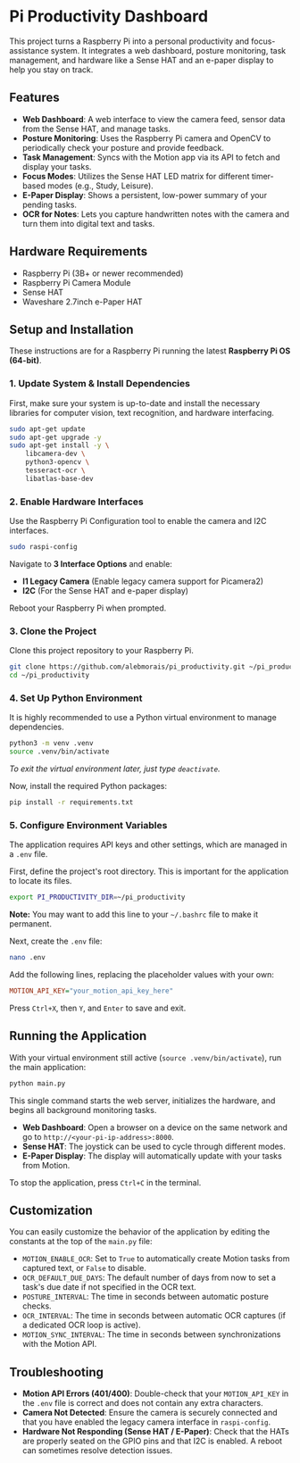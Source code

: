 # Pi Productivity Dashboard

This project turns a Raspberry Pi into a personal productivity and focus-assistance system. It integrates a web dashboard, posture monitoring, task management, and hardware like a Sense HAT and an e-paper display to help you stay on track.

## Features

- **Web Dashboard**: A web interface to view the camera feed, sensor data from the Sense HAT, and manage tasks.
- **Posture Monitoring**: Uses the Raspberry Pi camera and OpenCV to periodically check your posture and provide feedback.
- **Task Management**: Syncs with the Motion app via its API to fetch and display your tasks.
- **Focus Modes**: Utilizes the Sense HAT LED matrix for different timer-based modes (e.g., Study, Leisure).
- **E-Paper Display**: Shows a persistent, low-power summary of your pending tasks.
- **OCR for Notes**: Lets you capture handwritten notes with the camera and turn them into digital text and tasks.

## Hardware Requirements

- Raspberry Pi (3B+ or newer recommended)
- Raspberry Pi Camera Module
- Sense HAT
- Waveshare 2.7inch e-Paper HAT

## Setup and Installation

These instructions are for a Raspberry Pi running the latest **Raspberry Pi OS (64-bit)**.

### 1. Update System & Install Dependencies

First, make sure your system is up-to-date and install the necessary libraries for computer vision, text recognition, and hardware interfacing.

```bash
sudo apt-get update
sudo apt-get upgrade -y
sudo apt-get install -y \
    libcamera-dev \
    python3-opencv \
    tesseract-ocr \
    libatlas-base-dev
```

### 2. Enable Hardware Interfaces

Use the Raspberry Pi Configuration tool to enable the camera and I2C interfaces.

```bash
sudo raspi-config
```

Navigate to **3 Interface Options** and enable:

- **I1 Legacy Camera** (Enable legacy camera support for Picamera2)
- **I2C** (For the Sense HAT and e-paper display)

Reboot your Raspberry Pi when prompted.

### 3. Clone the Project

Clone this project repository to your Raspberry Pi.

```bash
git clone https://github.com/alebmorais/pi_productivity.git ~/pi_productivity
cd ~/pi_productivity
```

### 4. Set Up Python Environment

It is highly recommended to use a Python virtual environment to manage dependencies.

```bash
python3 -m venv .venv
source .venv/bin/activate
```

*To exit the virtual environment later, just type `deactivate`.*

Now, install the required Python packages:

```bash
pip install -r requirements.txt
```

### 5. Configure Environment Variables

The application requires API keys and other settings, which are managed in a `.env` file.

First, define the project's root directory. This is important for the application to locate its files.

```bash
export PI_PRODUCTIVITY_DIR=~/pi_productivity
```

**Note:** You may want to add this line to your `~/.bashrc` file to make it permanent.

Next, create the `.env` file:

```bash
nano .env
```

Add the following lines, replacing the placeholder values with your own:

```ini
MOTION_API_KEY="your_motion_api_key_here"
```

Press `Ctrl+X`, then `Y`, and `Enter` to save and exit.

## Running the Application

With your virtual environment still active (`source .venv/bin/activate`), run the main application:

```bash
python main.py
```

This single command starts the web server, initializes the hardware, and begins all background monitoring tasks.

- **Web Dashboard**: Open a browser on a device on the same network and go to `http://<your-pi-ip-address>:8000`.
- **Sense HAT**: The joystick can be used to cycle through different modes.
- **E-Paper Display**: The display will automatically update with your tasks from Motion.

To stop the application, press `Ctrl+C` in the terminal.

## Customization

You can easily customize the behavior of the application by editing the constants at the top of the `main.py` file:

- `MOTION_ENABLE_OCR`: Set to `True` to automatically create Motion tasks from captured text, or `False` to disable.
- `OCR_DEFAULT_DUE_DAYS`: The default number of days from now to set a task's due date if not specified in the OCR text.
- `POSTURE_INTERVAL`: The time in seconds between automatic posture checks.
- `OCR_INTERVAL`: The time in seconds between automatic OCR captures (if a dedicated OCR loop is active).
- `MOTION_SYNC_INTERVAL`: The time in seconds between synchronizations with the Motion API.

## Troubleshooting

- **Motion API Errors (401/400)**: Double-check that your `MOTION_API_KEY` in the `.env` file is correct and does not contain any extra characters.
- **Camera Not Detected**: Ensure the camera is securely connected and that you have enabled the legacy camera interface in `raspi-config`.
- **Hardware Not Responding (Sense HAT / E-Paper)**: Check that the HATs are properly seated on the GPIO pins and that I2C is enabled. A reboot can sometimes resolve detection issues.
